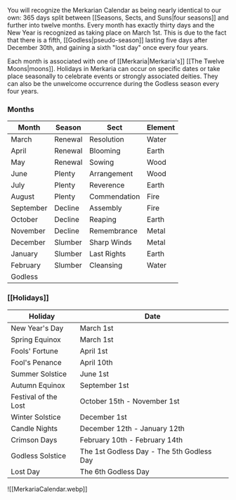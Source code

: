 You will recognize the Merkarian Calendar as being nearly identical to our own: 365 days split between [[Seasons, Sects, and Suns|four seasons]] and further into twelve months. Every month has exactly thirty days and the New Year is recognized as taking place on March 1st. This is due to the fact that there is a fifth, [[Godless|pseudo-season]] lasting five days after December 30th, and gaining a sixth "lost day" once every four years.

Each month is associated with one of [[Merkaria|Merkaria's]] [[The Twelve Moons|moons]]. Holidays in Merkaria can occur on specific dates or take place seasonally to celebrate events or strongly associated deities. They can also be the unwelcome occurrence during the Godless season every four years.

### Months

|Month |Season | Sect| Element|
|---|---|---|---|
|March| Renewal| Resolution| Water|
|April| Renewal| Blooming| Earth
|May| Renewal| Sowing| Wood|
|June| Plenty| Arrangement| Wood|
|July| Plenty| Reverence| Earth
|August| Plenty| Commendation| Fire|
|September| Decline|  Assembly| Fire|
|October| Decline| Reaping| Earth
|November| Decline| Remembrance| Metal|
|December| Slumber| Sharp Winds| Metal|
|January| Slumber| Last Rights| Earth
|February| Slumber| Cleansing| Water|
|Godless| | |


### [[Holidays]]

|Holiday |Date | 
|---|---|
|New Year's Day| March 1st|
|Spring Equinox| March 1st|
|Fools' Fortune| April 1st|
|Fool's Penance| April 10th|
|Summer Solstice|June 1st|
|Autumn Equinox| September 1st|
|Festival of the Lost| October 15th - November 1st|
|Winter Solstice| December 1st|
|Candle Nights| December 12th - January 12th|
|Crimson Days| February 10th - February 14th|
|Godless Solstice| The 1st Godless Day - The 5th Godless Day|
|Lost Day| The 6th Godless Day|

![[MerkariaCalendar.webp]]